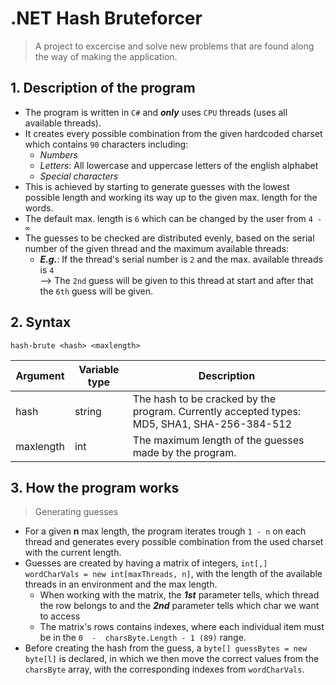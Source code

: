 # .NET Hash Bruteforcer

> A project to excercise and solve new problems that are found along the way of making the application.


## 1. Description of the program

+ The program is written in `C#` and ***only*** uses `CPU` threads (uses all available threads).
+ It creates every possible combination from the given hardcoded charset which contains `90` characters including:
  - *Numbers*
  - *Letters*: All lowercase and uppercase letters of the english alphabet
  - *Special characters*
+ This is achieved by starting to generate guesses with the lowest possible length and working its way up to the given max. length for the words.
+ The default max. length is `6` which can be changed by the user from `4 - ∞`
+ The guesses to be checked are distributed evenly, based on the serial number of the given thread and the maximum available threads:
  -  ***E.g.***:    If the thread's serial number is `2` and the max. available threads is `4`<br>
                --> The `2nd` guess will be given to this thread at start and after that the `6th` guess will be given.

## 2. Syntax

```
hash-brute <hash> <maxlength>
```
| Argument | Variable type | Description |
| -------- | ------------- | ----------- |
| hash     | string        | The hash to be cracked by the program. Currently accepted types: MD5, SHA1, SHA-256-384-512 |
| maxlength| int           | The maximum length of the guesses made by the program. |

## 3. How the program works

> Generating guesses

+ For a given **n** max length, the program iterates trough `1 - n` on each thread and generates every possible combination from the used charset with the current length.
+ Guesses are created by having a matrix of integers, `int[,] wordCharVals = new int[maxThreads, n]`, with the length of the available threads in an environment and the max length.
  - When working with the matrix, the ***1st*** parameter tells, which thread the row belongs to and the ***2nd*** parameter tells which char we want to access
  - The matrix's rows contains indexes, where each individual item must be in the `0  -  charsByte.Length - 1 (89)` range.
+ Before creating the hash from the guess, a `byte[] guessBytes = new byte[l]` is declared, in which we then move the correct values from the `charsByte` array, with the corresponding indexes from `wordCharVals`.
